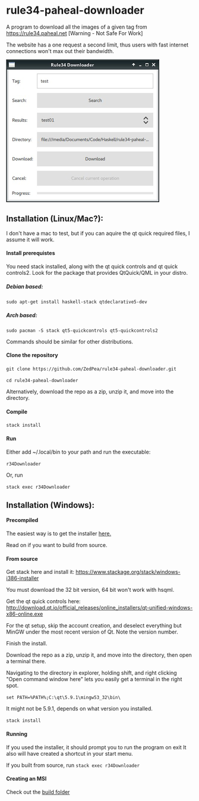 # rule34-paheal-downloader
A program to download all the images of a given tag from https://rule34.paheal.net [Warning - Not Safe For Work]

The website has a one request a second limit, thus users with fast internet connections won't max out their bandwidth.

![Screenshot of program](r34downloader.png?raw=true "Screenshot of program")

## Installation (Linux/Mac?):

I don't have a mac to test, but if you can aquire the qt quick required files, I assume it will work.

#### Install prerequistes
You need stack installed, along with the qt quick controls and qt quick controls2. Look for the package that provides QtQuick/QML in your distro.

##### Debian based:
`sudo apt-get install haskell-stack qtdeclarative5-dev`

##### Arch based:
`sudo pacman -S stack qt5-quickcontrols qt5-quickcontrols2`

Commands should be similar for other distributions.

#### Clone the repository
`git clone https://github.com/ZedPea/rule34-paheal-downloader.git`

`cd rule34-paheal-downloader`

Alternatively, download the repo as a zip, unzip it, and move into the directory.

#### Compile
`stack install`

#### Run

Either add ~/.local/bin to your path and run the executable:

`r34Downloader`

Or, run

`stack exec r34Downloader`


## Installation (Windows):

#### Precompiled

The easiest way is to get the installer [here.](https://github.com/ZedPea/rule34-paheal-downloader/releases)

Read on if you want to build from source.

#### From source

Get stack here and install it: https://www.stackage.org/stack/windows-i386-installer

You must download the 32 bit version, 64 bit won't work with hsqml.

Get the qt quick controls here: http://download.qt.io/official_releases/online_installers/qt-unified-windows-x86-online.exe

For the qt setup, skip the account creation, and deselect everything but MinGW under the most recent version of Qt. 
Note the version number.

Finish the install.

Download the repo as a zip, unzip it, and move into the directory, then open a terminal there.

Navigating to the directory in explorer, holding shift, and right clicking
"Open command window here" lets you easily get a terminal in the right spot.

`set PATH=%PATH%;C:\qt\5.9.1\mingw53_32\bin\`

It might not be 5.9.1, depends on what version you installed.

`stack install`

#### Running

If you used the installer, it should prompt you to run the program on exit
It also will have created a shortcut in your start menu.

If you built from source, run `stack exec r34Downloader`

#### Creating an MSI

Check out the [build folder](build)
